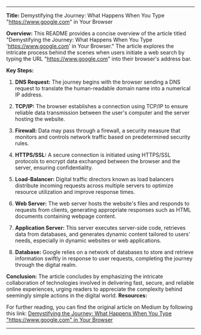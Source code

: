 
---

**Title:** Demystifying the Journey: What Happens When You Type "https://www.google.com" in Your Browser

**Overview:**
This README provides a concise overview of the article titled "Demystifying the Journey: What Happens When You Type 'https://www.google.com' in Your Browser." The article explores the intricate process behind the scenes when users initiate a web search by typing the URL "https://www.google.com" into their browser's address bar.

**Key Steps:**
1. **DNS Request:** The journey begins with the browser sending a DNS request to translate the human-readable domain name into a numerical IP address.
   
2. **TCP/IP:** The browser establishes a connection using TCP/IP to ensure reliable data transmission between the user's computer and the server hosting the website.
   
3. **Firewall:** Data may pass through a firewall, a security measure that monitors and controls network traffic based on predetermined security rules.
   
4. **HTTPS/SSL:** A secure connection is initiated using HTTPS/SSL protocols to encrypt data exchanged between the browser and the server, ensuring confidentiality.
   
5. **Load-Balancer:** Digital traffic directors known as load balancers distribute incoming requests across multiple servers to optimize resource utilization and improve response times.
   
6. **Web Server:** The web server hosts the website's files and responds to requests from clients, generating appropriate responses such as HTML documents containing webpage content.
   
7. **Application Server:** This server executes server-side code, retrieves data from databases, and generates dynamic content tailored to users' needs, especially in dynamic websites or web applications.
   
8. **Database:** Google relies on a network of databases to store and retrieve information swiftly in response to user requests, completing the journey through the digital realm.

**Conclusion:**
The article concludes by emphasizing the intricate collaboration of technologies involved in delivering fast, secure, and reliable online experiences, urging readers to appreciate the complexity behind seemingly simple actions in the digital world.
**Resources:**

For further reading, you can find the original article on Medium by following this link:
[Demystifying the Journey: What Happens When You Type "https://www.google.com" in Your Browser](https://medium.com/@augustine32fg/demystifying-the-journey-what-happens-when-you-type-https-www-google-com-in-your-browser-5f0d851ec11f)

---
